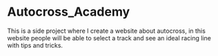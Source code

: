 ﻿# Autocross_Academy
This is a side project where I create a website about autocross, in this website people will be able to select a track and see an ideal racing line with tips and tricks.
